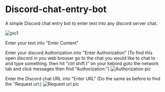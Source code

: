 # Discord-chat-entry-bot
A simple Discord chat entry bot to enter text into any discord server chat.

![pic1](https://cdn.discordapp.com/attachments/1168611216986488872/1199440656679047219/Screenshot_2024-01-23_134817.png?ex=65c28d29&is=65b01829&hm=7f5d50032fb7a5edbd6367220ab21835b34c3df51e2dc1861bb2eb87c72e2b96&)

Enter your text into "Enter Content"

Enter your discord Authorization into "Enter Authorization"
(To find this open discord in you web brouser go to the chat you would like to chat to and type something. 
then hit "ctrl shift I" on your kebord goto the network tab and click messages then find "Authorization:")
![Authorization pic](https://cdn.discordapp.com/attachments/1038642175841419314/1199445513976696914/Screenshot_2024-01-23_140758.png?ex=65c291af&is=65b01caf&hm=3470d3e6fb393d1ede62a52abed18778512a531be240ecda9f727ac2b2f7a8ef&)

Enter the Discord chat URL into "Enter URL"
(Do the same as before to find the "Request url:)
![Request url pic](https://cdn.discordapp.com/attachments/1038642175841419314/1199444089192579162/Screenshot_2024-01-23_140210.png?ex=65c2905b&is=65b01b5b&hm=5adba2a19a3aeacc313c1b9d8370827ee7ab1be5b043aecdcaf8a8730aff857d&)
